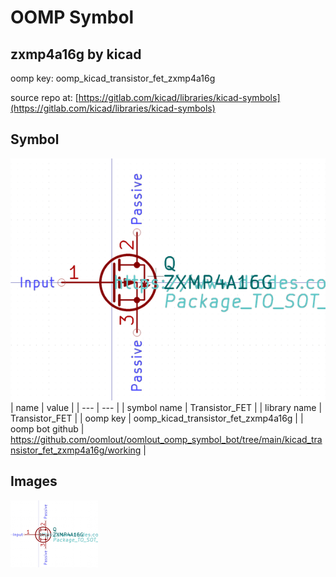 # OOMP Symbol  
## zxmp4a16g  by kicad  
  
oomp key: oomp_kicad_transistor_fet_zxmp4a16g  
  
source repo at: [https://gitlab.com/kicad/libraries/kicad-symbols](https://gitlab.com/kicad/libraries/kicad-symbols)  
## Symbol  
  
[![working.png](working_600.png)](working.png)  
| name | value | 
| --- | --- | 
| symbol name | Transistor_FET | 
| library name | Transistor_FET | 
| oomp key | oomp_kicad_transistor_fet_zxmp4a16g | 
| oomp bot github | https://github.com/oomlout/oomlout_oomp_symbol_bot/tree/main/kicad_transistor_fet_zxmp4a16g/working | 
## Images  
  
[![working.png](working_140.png)](working.png)  
